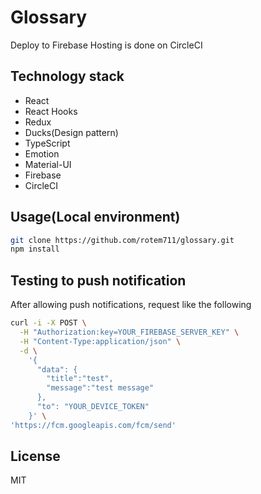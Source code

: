 # Glossary

Deploy to Firebase Hosting is done on CircleCI

## Technology stack

- React
- React Hooks
- Redux
- Ducks(Design pattern)
- TypeScript
- Emotion
- Material-UI
- Firebase
- CircleCI

## Usage(Local environment)

```sh
git clone https://github.com/rotem711/glossary.git
npm install
```

## Testing to push notification

After allowing push notifications, request like the following

```sh
curl -i -X POST \
  -H "Authorization:key=YOUR_FIREBASE_SERVER_KEY" \
  -H "Content-Type:application/json" \
  -d \
    '{
      "data": {
        "title":"test",
        "message":"test message"
      },
      "to": "YOUR_DEVICE_TOKEN"
    }' \
'https://fcm.googleapis.com/fcm/send'
```

## License

MIT
